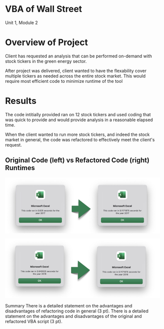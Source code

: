 # VBA of Wall Street
Unit 1, Module 2

# Overview of Project
Client has requested an analysis that can be performed on-demand with stock tickers in the green energy sector.

After project was delivered, client wanted to have the flexability cover multiple tickers as needed across the entire stock market. This would require most efficient code to minimize runtime of the tool

# Results
The code intitially provided ran on 12 stock tickers and used coding that was quick to provide and would provide analysis in a reasonable elapsed time.

When the client wanted to run more stock tickers, and indeed the stock market in general, the code was refactored to effectively meet the client's request.

## Original Code (left) vs Refactored Code (right) Runtimes
![2017](Resources/VBA_Challenge_2017.png)

![2018](Resources/VBA_Challenge_2018.png)

Summary
There is a detailed statement on the advantages and disadvantages of refactoring code in general (3 pt).
There is a detailed statement on the advantages and disadvantages of the original and refactored VBA script (3 pt).
